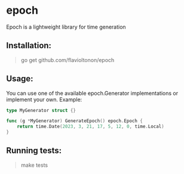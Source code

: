 # epoch
Epoch is a lightweight library for time generation

## Installation:

> go get github.com/flavioltonon/epoch

## Usage:

You can use one of the available epoch.Generator implementations or implement your own. Example:

```Go
type MyGenerator struct {}

func (g *MyGenerator) GenerateEpoch() epoch.Epoch {
    return time.Date(2023, 3, 21, 17, 5, 12, 0, time.Local)
}
```

## Running tests:

> make tests